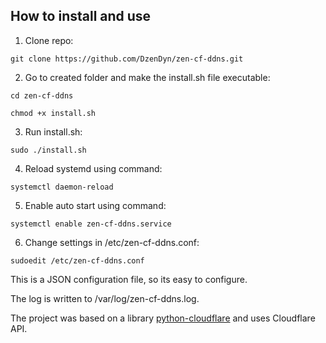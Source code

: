 ## How to install and use

1. Clone repo:

`git clone https://github.com/DzenDyn/zen-cf-ddns.git`

2. Go to created folder and make the install.sh file executable:

`cd zen-cf-ddns`

`chmod +x install.sh`

3. Run install.sh:

`sudo ./install.sh`

4. Reload systemd using command: 

`systemctl daemon-reload`

5. Enable auto start using command:

`systemctl enable zen-cf-ddns.service`

6. Change settings in /etc/zen-cf-ddns.conf:

`
sudoedit /etc/zen-cf-ddns.conf
`

This is a JSON configuration file, so its easy to configure.

The log is written to /var/log/zen-cf-ddns.log.

The project was based on a library [python-cloudflare](https://github.com/cloudflare/python-cloudflare "python-cloudflare") and uses Cloudflare API.
